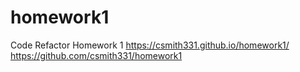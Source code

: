 # homework1
Code Refactor Homework 1
https://csmith331.github.io/homework1/
https://github.com/csmith331/homework1
